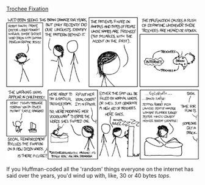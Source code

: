 [Trochee Fixation](https://xkcd.com/856)

![Trochee Fixation](./random_comic.png)

If you Huffman-coded all the 'random' things everyone on the internet has said over the years, you'd wind up with, like, 30 or 40 bytes *tops*.

